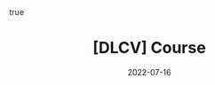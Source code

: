 ---
title: "[DLCV] Course"
date: 2022-07-16
description: ""
summary: ""

math: true 
highlight: true
hightlight_languages: ["python","bash"]

authors: ["Claire Labit-Bonis"]

# hero: featured.png

tags: ["Teaching"]

menu:
  sidebar:
    name: Course
    identifier: dlcv-course
    parent: dlcv
    weight: 20
---